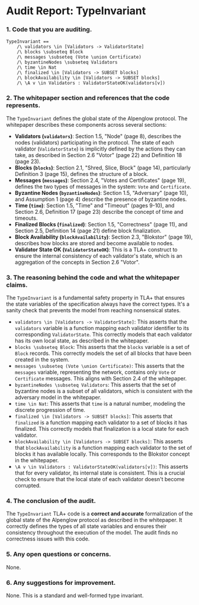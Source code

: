 # Audit Report: TypeInvariant

### 1. Code that you are auditing.
```tla
TypeInvariant ==
    /\ validators \in [Validators -> ValidatorState]
    /\ blocks \subseteq Block
    /\ messages \subseteq (Vote \union Certificate)
    /\ byzantineNodes \subseteq Validators
    /\ time \in Nat
    /\ finalized \in [Validators -> SUBSET blocks]
    /\ blockAvailability \in [Validators -> SUBSET blocks]
    /\ \A v \in Validators : ValidatorStateOK(validators[v])
```

### 2. The whitepaper section and references that the code represents.

The `TypeInvariant` defines the global state of the Alpenglow protocol. The whitepaper describes these components across several sections:

*   **Validators (`validators`)**: Section 1.5, "Node" (page 8), describes the nodes (validators) participating in the protocol. The state of each validator (`ValidatorState`) is implicitly defined by the actions they can take, as described in Section 2.6 "Votor" (page 22) and Definition 18 (page 23).
*   **Blocks (`blocks`)**: Section 2.1, "Shred, Slice, Block" (page 14), particularly Definition 3 (page 15), defines the structure of a block.
*   **Messages (`messages`)**: Section 2.4, "Votes and Certificates" (page 19), defines the two types of messages in the system: `Vote` and `Certificate`.
*   **Byzantine Nodes (`byzantineNodes`)**: Section 1.5, "Adversary" (page 10), and Assumption 1 (page 4) describe the presence of byzantine nodes.
*   **Time (`time`)**: Section 1.5, "Time" and "Timeout" (pages 9-10), and Section 2.6, Definition 17 (page 23) describe the concept of time and timeouts.
*   **Finalized Blocks (`finalized`)**: Section 1.5, "Correctness" (page 11), and Section 2.5, Definition 14 (page 21) define block finalization.
*   **Block Availability (`blockAvailability`)**: Section 2.3, "Blokstor" (page 19), describes how blocks are stored and become available to nodes.
*   **Validator State OK (`ValidatorStateOK`)**: This is a TLA+ construct to ensure the internal consistency of each validator's state, which is an aggregation of the concepts in Section 2.6 "Votor".

### 3. The reasoning behind the code and what the whitepaper claims.

The `TypeInvariant` is a fundamental safety property in TLA+ that ensures the state variables of the specification always have the correct types. It's a sanity check that prevents the model from reaching nonsensical states.

*   `validators \in [Validators -> ValidatorState]`: This asserts that the `validators` variable is a function mapping each validator identifier to its corresponding `ValidatorState`. This correctly models that each validator has its own local state, as described in the whitepaper.
*   `blocks \subseteq Block`: This asserts that the `blocks` variable is a set of `Block` records. This correctly models the set of all blocks that have been created in the system.
*   `messages \subseteq (Vote \union Certificate)`: This asserts that the `messages` variable, representing the network, contains only `Vote` or `Certificate` messages. This aligns with Section 2.4 of the whitepaper.
*   `byzantineNodes \subseteq Validators`: This asserts that the set of byzantine nodes is a subset of all validators, which is consistent with the adversary model in the whitepaper.
*   `time \in Nat`: This asserts that `time` is a natural number, modeling the discrete progression of time.
*   `finalized \in [Validators -> SUBSET blocks]`: This asserts that `finalized` is a function mapping each validator to a set of blocks it has finalized. This correctly models that finalization is a local state for each validator.
*   `blockAvailability \in [Validators -> SUBSET blocks]`: This asserts that `blockAvailability` is a function mapping each validator to the set of blocks it has available locally. This corresponds to the Blokstor concept in the whitepaper.
*   `\A v \in Validators : ValidatorStateOK(validators[v])`: This asserts that for every validator, its internal state is consistent. This is a crucial check to ensure that the local state of each validator doesn't become corrupted.

### 4. The conclusion of the audit.

The `TypeInvariant` TLA+ code is a **correct and accurate** formalization of the global state of the Alpenglow protocol as described in the whitepaper. It correctly defines the types of all state variables and ensures their consistency throughout the execution of the model. The audit finds no correctness issues with this code.

### 5. Any open questions or concerns.

None.

### 6. Any suggestions for improvement.

None. This is a standard and well-formed type invariant.
